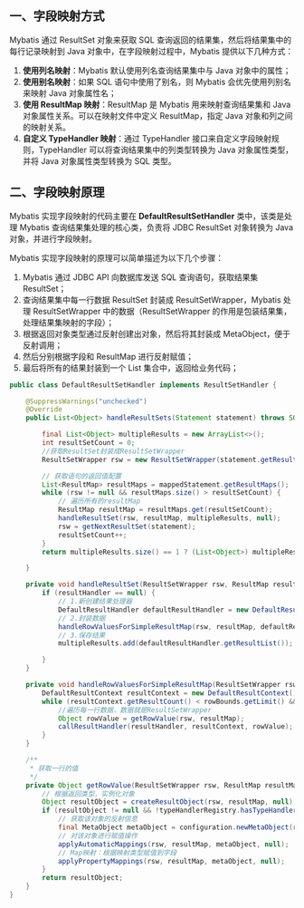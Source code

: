 ## 一、字段映射方式
Mybatis 通过 ResultSet 对象来获取 SQL 查询返回的结果集，然后将结果集中的每行记录映射到 Java 对象中，在字段映射过程中，Mybatis 提供以下几种方式：

1. **使用列名映射**：Mybatis 默认使用列名查询结果集中与 Java 对象中的属性；
2. **使用别名映射**：如果 SQL 语句中使用了别名，则 Mybatis 会优先使用列别名来映射 Java 对象属性名；
3. **使用 ResultMap 映射**：ResultMap 是 Mybatis 用来映射查询结果集和 Java 对象属性关系。可以在映射文件中定义 ResultMap，指定 Java 对象和列之间的映射关系。
4. **自定义 TypeHandler 映射**：通过 TypeHandler 接口来自定义字段映射规则，TypeHandler 可以将查询结果集中的列类型转换为 Java 对象属性类型，并将 Java 对象属性类型转换为 SQL 类型。

## 二、字段映射原理
Mybatis 实现字段映射的代码主要在 **DefaultResultSetHandler** 类中，该类是处理 Mybatis 查询结果集处理的核心类，负责将 JDBC ResultSet 对象转换为 Java 对象，并进行字段映射。

Mybatis 实现字段映射的原理可以简单描述为以下几个步骤：

1. Mybatis 通过 JDBC API 向数据库发送 SQL 查询语句，获取结果集 ResultSet；
2. 查询结果集中每一行数据 ResultSet 封装成 ResultSetWrapper，Mybatis 处理 ResultSetWrapper 中的数据（ResultSetWrapper 的作用是包装结果集，处理结果集映射的字段）；
3. 根据返回对象类型通过反射创建出对象，然后将其封装成 MetaObject，便于反射调用；
4. 然后分别根据字段和 ResultMap 进行反射赋值；
5. 最后将所有的结果封装到一个 List 集合中，返回给业务代码；

```java
public class DefaultResultSetHandler implements ResultSetHandler {

    @SuppressWarnings("unchecked")
    @Override
    public List<Object> handleResultSets(Statement statement) throws SQLException {

        final List<Object> multipleResults = new ArrayList<>();
        int resultSetCount = 0;
		//获取ResultSet封装成ResultSetWrapper
        ResultSetWrapper rsw = new ResultSetWrapper(statement.getResultSet(), configuration);

        // 获取语句的返回值配置
        List<ResultMap> resultMaps = mappedStatement.getResultMaps();
        while (rsw != null && resultMaps.size() > resultSetCount) {
            // 遍历所有的resultMap
            ResultMap resultMap = resultMaps.get(resultSetCount);
            handleResultSet(rsw, resultMap, multipleResults, null);
            rsw = getNextResultSet(statement);
            resultSetCount++;
        }
        return multipleResults.size() == 1 ? (List<Object>) multipleResults.get(0) : multipleResults;

    }

    private void handleResultSet(ResultSetWrapper rsw, ResultMap resultMap, List<Object> multipleResults, ResultMapping resultMapping) throws SQLException {
        if (resultHandler == null) {
            // 1.新创建结果处理器
            DefaultResultHandler defaultResultHandler = new DefaultResultHandler(objectFactory);
            // 2.封装数据
            handleRowValuesForSimpleResultMap(rsw, resultMap, defaultResultHandler, rowBounds, null);
            // 3.保存结果
            multipleResults.add(defaultResultHandler.getResultList());

        }
    }

    private void handleRowValuesForSimpleResultMap(ResultSetWrapper rsw, ResultMap resultMap, DefaultResultHandler resultHandler, RowBounds rowBounds, ResultMapping parentMapping) throws SQLException {
        DefaultResultContext resultContext = new DefaultResultContext();
        while (resultContext.getResultCount() < rowBounds.getLimit() && rsw.getResultSet().next()) {
			//遍历每一行数据，数据就是ResultSetWrapper
            Object rowValue = getRowValue(rsw, resultMap);
            callResultHandler(resultHandler, resultContext, rowValue);
        }
    }

    /**
     * 获取一行的值
     */
    private Object getRowValue(ResultSetWrapper rsw, ResultMap resultMap) throws SQLException {
        // 根据返回类型，实例化对象
        Object resultObject = createResultObject(rsw, resultMap, null);
        if (resultObject != null && !typeHandlerRegistry.hasTypeHandler(resultMap.getType())) {
            // 获取该对象的反射信息
            final MetaObject metaObject = configuration.newMetaObject(resultObject);
            // 对该对象进行赋值操作
            applyAutomaticMappings(rsw, resultMap, metaObject, null);
            // Map映射：根据映射类型赋值到字段
            applyPropertyMappings(rsw, resultMap, metaObject, null);
        }
        return resultObject;
    }
}
```
